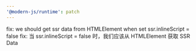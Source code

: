 ```yaml
---
'@modern-js/runtime': patch
---
```


fix: we should get ssr data from HTMLElement when set ssr.inlineScript = false
fix: 当 ssr.inlineScript = false 时，我们应该从 HTMLElement 获取 SSR Data
